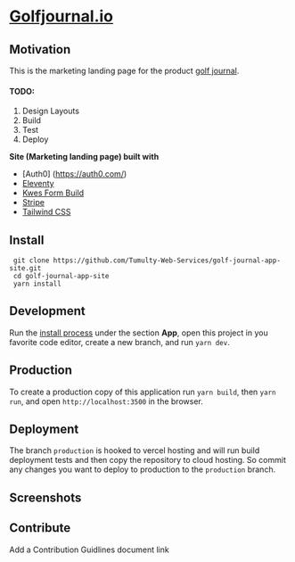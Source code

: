 # [Golfjournal.io](https://golfjournal.io)

## Motivation 

This is the marketing landing page for the product [golf journal](https://github.com/Tumulty-Web-Services/golf-journal-app-pwa).

 #### TODO:

 1. Design Layouts
 2. Build
 3. Test
 4. Deploy

 **Site (Marketing landing page) built with**
 * [Auth0] (https://auth0.com/)
 * [Eleventy](https://www.11ty.dev)
 * [Kwes Form Build](https://kwes.io/)
 * [Stripe](https://auth0.com/)
 * [Tailwind CSS](https://tailwindcss.com/)

 ## Install

 ``` 
  git clone https://github.com/Tumulty-Web-Services/golf-journal-app-site.git
  cd golf-journal-app-site
  yarn install
 ```
 
 ## Development

 Run the [install process](#install) under the section **App**, open this project in you favorite code editor, create a new branch, and run ```yarn dev```.

 ## Production

 To create a production copy of this application run ```yarn build```, then ```yarn run```, and open ```http://localhost:3500``` in the browser.

  ## Deployment

 The branch ```production``` is hooked to vercel hosting and will run build deployment tests and then copy the repository to cloud hosting. So commit any changes you want to deploy to production to the ```production``` branch.

 ## Screenshots

 ## Contribute

Add a Contribution Guidlines document link
